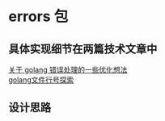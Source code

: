 # errors 包

## 具体实现细节在两篇技术文章中
[关于 golang 错误处理的一些优化想法](https://juejin.cn/post/7121929424148103198)\
[golang文件行号探索](https://juejin.cn/post/7124334239692095501)

## 设计思路

  